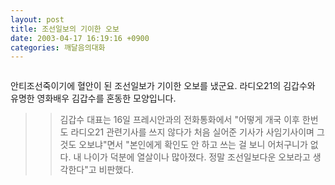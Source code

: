 ```yaml
---
layout: post
title: 조선일보의 기이한 오보
date: 2003-04-17 16:19:16 +0900
categories: 깨달음의대화
---
```

<img src="./assets/attach/images/198/079/001/1050563956.JPG" border="0" alt="" />  
  
안티조선죽이기에 혈안이 된 조선일보가 기이한 오보를 냈군요. 라디오21의 김갑수와 유명한 영화배우 김갑수를 혼동한 모양입니다.
  

  
>>김갑수 대표는 16일 프레시안과의 전화통화에서 "어떻게 개국 이후 한번도 라디오21 관련기사를 쓰지 않다가 처음 실어준 기사가 사임기사이며 그것도 오보냐"면서 "본인에게 확인도 안 하고 쓰는 걸 보니 어처구니가 없다. 내 나이가 덕분에 열살이나 많아졌다. 정말 조선일보다운 오보라고 생각한다"고 비판했다.
